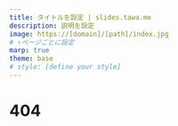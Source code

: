 ```yaml
---
title: タイトルを設定 | slides.tawa.me
description: 説明を設定
image: https://[domain]/[path]/index.jpg
# ↑ページごとに設定
marp: true
theme: base
# style: [define your style]
---
```


# 404
